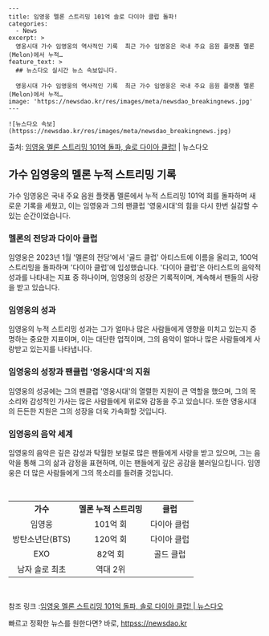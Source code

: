     ---
    title: 임영웅 멜론 스트리밍 101억 솔로 다이아 클럽 돌파!
    categories:
      - News
    excerpt: >
      영웅시대 가수 임영웅의 역사적인 기록  최근 가수 임영웅은 국내 주요 음원 플랫폼 멜론(Melon)에서 누적…
    feature_text: >
      ## 뉴스다오 실시간 뉴스 속보입니다.
    
      영웅시대 가수 임영웅의 역사적인 기록  최근 가수 임영웅은 국내 주요 음원 플랫폼 멜론(Melon)에서 누적…
    image: 'https://newsdao.kr/res/images/meta/newsdao_breakingnews.jpg'
    ---
    
    ![뉴스다오 속보](httpss://newsdao.kr/res/images/meta/newsdao_breakingnews.jpg)

<p>출처: <a href="httpss://newsdao.kr/4607" rel="dofollow">임영웅 멜론 스트리밍 101억 돌파, 솔로 다이아 클럽!</a> | 뉴스다오</p>

<h2 data-ke-size="size26">가수 임영웅의 멜론 누적 스트리밍 기록</h2>
<p data-ke-size="size16">가수 임영웅은 국내 주요 음원 플랫폼 멜론에서 누적 스트리밍 101억 회를 돌파하며 새로운 기록을 세웠고, 이는 임영웅과 그의 팬클럽 '영웅시대'의 힘을 다시 한번 실감할 수 있는 순간이었습니다.</p>

<h3>멜론의 전당과 다이아 클럽</h3>
<p data-ke-size="size16">임영웅은 2023년 1월 '멜론의 전당'에서 '골드 클럽' 아티스트에 이름을 올리고, 100억 스트리밍을 돌파하며 '다이아 클럽'에 입성했습니다. '다이아 클럽'은 아티스트의 음악적 성과를 나타내는 지표 중 하나이며, 임영웅의 성장은 기록적이며, 계속해서 팬들의 사랑을 받고 있습니다.</p>

<h3>임영웅의 성과</h3>
<p data-ke-size="size16">임영웅의 누적 스트리밍 성과는 그가 얼마나 많은 사람들에게 영향을 미치고 있는지 증명하는 중요한 지표이며, 이는 대단한 업적이며, 그의 음악이 얼마나 많은 사람들에게 사랑받고 있는지를 나타냅니다.</p>

<h3>임영웅의 성장과 팬클럽 '영웅시대'의 지원</h3>
<p data-ke-size="size16">임영웅의 성공에는 그의 팬클럽 '영웅시대'의 열렬한 지원이 큰 역할을 했으며, 그의 목소리와 감성적인 가사는 많은 사람들에게 위로와 감동을 주고 있습니다. 또한 영웅시대의 든든한 지원은 그의 성장을 더욱 가속화할 것입니다.</p>

<h3>임영웅의 음악 세계</h3>
<p data-ke-size="size16">임영웅의 음악은 깊은 감성과 탁월한 보컬로 많은 팬들에게 사랑을 받고 있으며, 그는 음악을 통해 그의 삶과 감정을 표현하며, 이는 팬들에게 깊은 공감을 불러일으킵니다. 임영웅은 더 많은 사람들에게 그의 목소리를 들려줄 것입니다.</p>

<p data-ke-size="size16">&nbsp;</p>
<table>
	<tbody>
		<tr>
			<td style="text-align: center; height: 17px;"><b>가수</b></td>
			<td style="text-align: center; height: 17px;"><b>멜론 누적 스트리밍</b></td>
			<td style="text-align: center; height: 17px;"><b>클럽</b></td>
		</tr>
		<tr>
			<td style="text-align: center; height: 17px;">임영웅</td>
			<td style="text-align: center; height: 17px;">101억 회</td>
			<td style="text-align: center; height: 17px;">다이아 클럽</td>
		</tr>
		<tr>
			<td style="text-align: center; height: 17px;">방탄소년단(BTS)</td>
			<td style="text-align: center; height: 17px;">120억 회</td>
			<td style="text-align: center; height: 17px;">다이아 클럽</td>
		</tr>
		<tr>
			<td style="text-align: center; height: 17px;">EXO</td>
			<td style="text-align: center; height: 17px;">82억 회</td>
			<td style="text-align: center; height: 17px;">골드 클럽</td>
		</tr>
		<tr>
			<td style="text-align: center; height: 17px;">남자 솔로 최초</td>
			<td style="text-align: center; height: 17px;">역대 2위</td>
			<td style="text-align: center; height: 17px;"></td>
		</tr>
	</tbody>
</table>
<p data-ke-size="size16">&nbsp;</p>

참조 링크 :<a href="httpss://newsdao.kr/4607">임영웅 멜론 스트리밍 101억 돌파, 솔로 다이아 클럽! | 뉴스다오</a> 

빠르고 정확한 뉴스를 원한다면? 바로, <a href="httpss://newsdao.kr" rel="dofollow">httpss://newsdao.kr</a>


    